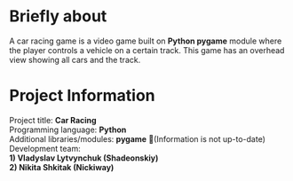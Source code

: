 # Briefly about
A car racing game is a video game built on **Python pygame** module where the player controls a vehicle on a certain track. This game has an overhead view showing all cars and the track.

# Project Information
Project title: **Car Racing** <br />
Programming language: **Python** <br />
Additional libraries/modules: **pygame** 🔧(Information is not up-to-date) <br />
Development team: <br />
**1) Vladyslav Lytvynchuk (Shadeonskiy)** <br />
**2) Nikita Shkitak (Nickiway)** <br />
